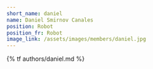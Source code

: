```yaml
---
short_name: daniel
name: Daniel Smirnov Canales
position: Robot
position_fr: Robot
image_link: /assets/images/members/daniel.jpg
---
```

{% tf authors/daniel.md %}